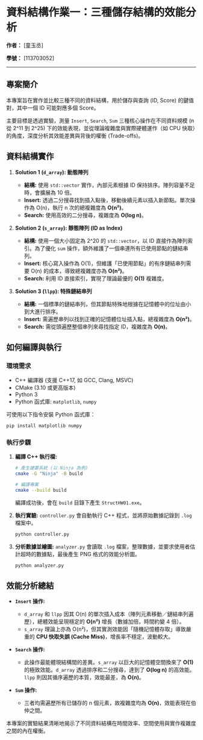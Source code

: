 # 資料結構作業一：三種儲存結構的效能分析

**作者：** [童玉丞]

**學號：** [113703052]

---

## 專案簡介

本專案旨在實作並比較三種不同的資料結構，用於儲存與查詢 (ID, Score) 的鍵值對，其中一個 ID 可能對應多個 Score。

主要目標是透過實驗，測量 `Insert`, `Search`, `Sum` 三種核心操作在不同資料規模 (n 從 2^11 到 2^25) 下的效能表現，並從理論複雜度與實際硬體運作（如 CPU 快取）的角度，深度分析其效能差異與背後的權衡 (Trade-offs)。

## 資料結構實作

1.  **Solution 1 (`d_array`): 動態陣列**
    *   **結構:** 使用 `std::vector` 實作，內部元素根據 ID 保持排序。陣列容量不足時，會擴展為 10 倍。
    *   **Insert:** 透過二分搜尋找到插入點後，移動後續元素以插入新節點。單次操作為 O(n)，執行 n 次的總複雜度為 **O(n²)**。
    *   **Search:** 使用高效的二分搜尋，複雜度為 **O(log n)**。

2.  **Solution 2 (`s_array`): 靜態陣列 (ID as Index)**
    *   **結構:** 使用一個大小固定為 2^20 的 `std::vector`，以 ID 直接作為陣列索引。為了優化 `sum` 操作，額外維護了一個串連所有已使用節點的鏈結串列。
    *   **Insert:** 核心寫入操作為 O(1)，但維護「已使用節點」的有序鏈結串列需要 O(n) 的成本，導致總複雜度亦為 **O(n²)**。
    *   **Search:** 利用 ID 直接索引，實現了理論最優的 **O(1)** 複雜度。

3.  **Solution 3 (`llpp`): 特殊鏈結串列**
    *   **結構:** 一個標準的鏈結串列，但其節點特殊地根據在記憶體中的位址由小到大進行排序。
    *   **Insert:** 需遍歷串列以找到正確的記憶體位址插入點，總複雜度為 **O(n²)**。
    *   **Search:** 需從頭遍歷整個串列來尋找指定 ID，複雜度為 **O(n)**。

## 如何編譯與執行

### 環境需求
- C++ 編譯器 (支援 C++17, 如 GCC, Clang, MSVC)
- CMake (3.10 或更高版本)
- Python 3
- Python 函式庫: `matplotlib`, `numpy`

可使用以下指令安裝 Python 函式庫：
```bash
pip install matplotlib numpy
```

### 執行步驟

1.  **編譯 C++ 執行檔:**
    ```bash
    # 產生建置系統 (以 Ninja 為例)
    cmake -G "Ninja" -B build

    # 編譯專案
    cmake --build build
    ```
    編譯成功後，會在 `build` 目錄下產生 `StructHW01.exe`。

2.  **執行實驗:**
    `controller.py` 會自動執行 C++ 程式，並將原始數據記錄到 `.log` 檔案中。
    ```bash
    python controller.py
    ```

3.  **分析數據並繪圖:**
    `analyzer.py` 會讀取 `.log` 檔案，整理數據，並要求使用者估計超時的數據點，最後產生 PNG 格式的效能分析圖。
    ```bash
    python analyzer.py
    ```

## 效能分析總結

-   **`Insert` 操作:**
    - `d_array` 和 `llpp` 因其 O(n) 的單次插入成本（陣列元素移動／鏈結串列遍歷），總體效能呈現穩定的 **O(n²)** 增長（數據加倍，時間約變 4 倍）。
    - `s_array` 理論上亦為 O(n²)，但其實測效能因「隨機記憶體存取」導致嚴重的 **CPU 快取失誤 (Cache Miss)**，增長率不穩定，波動較大。

-   **`Search` 操作:**
    - 此操作最能體現結構間的差異。`s_array` 以巨大的記憶體空間換來了 **O(1)** 的極致效能。`d_array` 透過排序和二分搜尋，達到了 **O(log n)** 的高效能。`llpp` 則因其循序遍歷的本質，效能最差，為 **O(n)**。

-   **`Sum` 操作:**
    - 三者均需遍歷所有已儲存的 n 個元素，故複雜度均為 **O(n)**，效能表現在伯仲之間。

本專案的實驗結果清晰地揭示了不同資料結構在時間效率、空間使用與實作複雜度之間的內在權衡。
